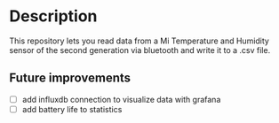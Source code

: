 # Description
This repository lets you read data from a Mi Temperature and Humidity sensor of the second generation via bluetooth and write it to a .csv file.

## Future improvements
- [ ] add influxdb connection to visualize data with grafana
- [ ] add battery life to statistics